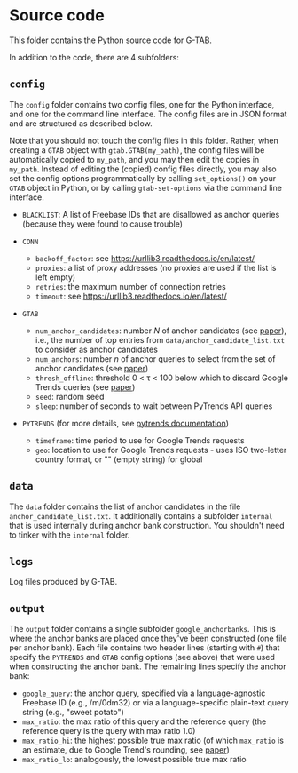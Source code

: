# Source code

This folder contains the Python source code for G-TAB.

In addition to the code, there are 4 subfolders:

## `config`

The `config` folder contains two config files, one for the Python interface, and one for the command line interface.
The config files are in JSON format and are structured as described below.

Note that you should not touch the config files in this folder.
Rather, when creating a `GTAB` object with `gtab.GTAB(my_path)`, the config files will be automatically copied to `my_path`, and you may then edit the copies in `my_path`.
Instead of editing the (copied) config files directly, you may also set the config options programmatically by calling `set_options()` on your `GTAB` object in Python,
or by calling `gtab-set-options` via the command line interface.

- `BLACKLIST`: A list of Freebase IDs that are disallowed as anchor queries (because they were found to cause trouble)

- `CONN`
    - `backoff_factor`: see https://urllib3.readthedocs.io/en/latest/
    - `proxies`: a list of proxy addresses (no proxies are used if the list is left empty)
    - `retries`: the maximum number of connection retries
    - `timeout`: see https://urllib3.readthedocs.io/en/latest/

- `GTAB`
    - `num_anchor_candidates`: number _N_ of anchor candidates (see [paper](https://arxiv.org/abs/2007.13861)), i.e., the number of top entries from `data/anchor_candidate_list.txt` to consider as anchor candidates
    - `num_anchors`: number _n_ of anchor queries to select from the set of anchor candidates (see [paper](https://arxiv.org/abs/2007.13861))
    - `thresh_offline`: threshold 0 < τ < 100 below which to discard Google Trends queries (see [paper](https://arxiv.org/abs/2007.13861))
    - `seed`: random seed
    - `sleep`: number of seconds to wait between PyTrends API queries

- `PYTRENDS` (for more details, see [pytrends documentation](https://github.com/GeneralMills/pytrends))
    - `timeframe`: time period to use for Google Trends requests
    - `geo`: location to use for Google Trends requests - uses ISO two-letter country format, or "" (empty string) for global

## `data`

The `data` folder contains the list of anchor candidates in the file `anchor_candidate_list.txt`.
It additionally contains a subfolder `internal` that is used internally during anchor bank construction. You shouldn't need to tinker with the `internal` folder.

## `logs`

Log files produced by G-TAB.

## `output`

The `output` folder contains a single subfolder `google_anchorbanks`.
This is where the anchor banks are placed once they've been constructed (one file per anchor bank).
Each file contains two header lines (starting with `#`) that specify the `PYTRENDS` and `GTAB` config options (see above) that were used when constructing the anchor bank.
The remaining lines specify the anchor bank:

- `google_query`: the anchor query, specified via a language-agnostic Freebase ID (e.g., /m/0dm32) or via a language-specific plain-text query string (e.g., "sweet potato")
- `max_ratio`: the max ratio of this query and the reference query (the reference query is the query with max ratio 1.0)
- `max_ratio_hi`: the highest possible true max ratio (of which `max_ratio` is an estimate, due to Google Trend's rounding, see [paper](https://arxiv.org/abs/2007.13861))
- `max_ratio_lo`: analogously, the lowest possible true max ratio
